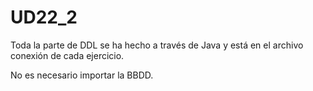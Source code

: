 # UD22_2


Toda la parte de DDL se ha hecho a través de Java y está en el archivo conexión de cada ejercicio.

No es necesario importar la BBDD.
